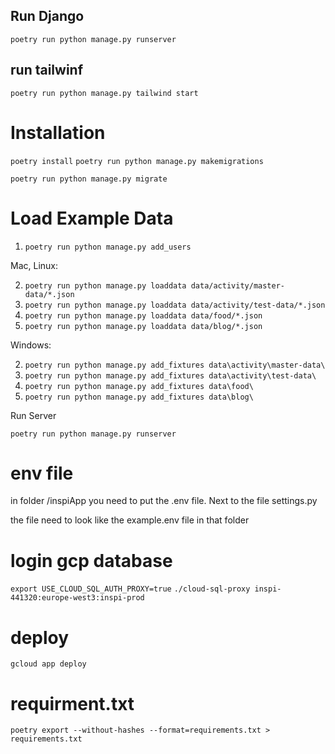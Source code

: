 ## Run Django
```poetry run python manage.py runserver```

## run tailwinf
```poetry run python manage.py tailwind start```



# Installation 

`poetry install`
`poetry run python manage.py makemigrations`

`poetry run python manage.py migrate`

# Load Example Data

1) `poetry run python manage.py add_users`

Mac, Linux:

2) `poetry run python manage.py loaddata data/activity/master-data/*.json`
2) `poetry run python manage.py loaddata data/activity/test-data/*.json`
3) `poetry run python manage.py loaddata data/food/*.json`
4) `poetry run python manage.py loaddata data/blog/*.json`

Windows:

2) `poetry run python manage.py add_fixtures data\activity\master-data\`
3) `poetry run python manage.py add_fixtures data\activity\test-data\`
4) `poetry run python manage.py add_fixtures data\food\`
4) `poetry run python manage.py add_fixtures data\blog\`

Run Server

`poetry run python manage.py runserver`


# env file
in folder /inspiApp you need to put the .env file.
Next to the file settings.py

the file need to look like the example.env file in that folder


# login gcp database
`export USE_CLOUD_SQL_AUTH_PROXY=true`
`./cloud-sql-proxy inspi-441320:europe-west3:inspi-prod`

# deploy
`gcloud app deploy`



# requirment.txt
`poetry export --without-hashes --format=requirements.txt > requirements.txt`